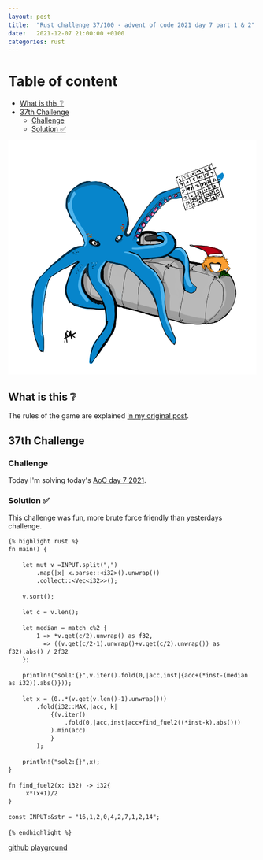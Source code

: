 ```yaml
---
layout: post
title:  "Rust challenge 37/100 - advent of code 2021 day 7 part 1 & 2"
date:   2021-12-07 21:00:00 +0100
categories: rust
---
```



#  Table of content
<!-- MarkdownTOC autolink="true" -->

- [What is this :grey_question:](#what-is-this-grey_question)
- [37th Challenge](#37th-challenge)
	- [Challenge](#challenge)
	- [Solution :white_check_mark:](#solution-white_check_mark)

<!-- /MarkdownTOC -->
![](/assets/img/aoc-squid.png)
## What is this :grey_question: 

The rules of the game are explained [in my original post](https://maebli.github.io/rust/2021/10/18/100rust.html). 

## 37th Challenge
### Challenge

Today I'm solving today's [AoC day 7 2021](https://adventofcode.com/2021/day/7).

### Solution :white_check_mark:

This challenge was fun, more brute force friendly than yesterdays challenge. 

	{% highlight rust %}
	fn main() {

	    let mut v =INPUT.split(",")
	        .map(|x| x.parse::<i32>().unwrap())
	        .collect::<Vec<i32>>();

	    v.sort();

	    let c = v.len();

	    let median = match c%2 {
	        1 => *v.get(c/2).unwrap() as f32,
	        _ => ((v.get(c/2-1).unwrap()+v.get(c/2).unwrap()) as f32).abs() / 2f32
	    };

	    println!("sol1:{}",v.iter().fold(0,|acc,inst|{acc+(*inst-(median as i32)).abs()}));

	    let x = (0..*(v.get(v.len()-1).unwrap()))
	        .fold(i32::MAX,|acc, k|
	            {(v.iter()
	                .fold(0,|acc,inst|acc+find_fuel2((*inst-k).abs()))
	            ).min(acc)
	            }
	        );

	    println!("sol2:{}",x);
	}

	fn find_fuel2(x: i32) -> i32{
	     x*(x+1)/2
	}

	const INPUT:&str = "16,1,2,0,4,2,7,1,2,14";

	{% endhighlight %}

[github](https://github.com/maebli/100rustsnippets/tree/master/aoc-2021-day7)
[playground](https://play.rust-lang.org/?version=stable&edition=2021&gist=d2cb739f7d536d226a3994feec0d1e7c)

